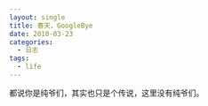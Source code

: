 ```yaml
---
layout: single
title: 春天，GoogleBye
date: 2010-03-23
categories:
  - 日志
tags:
  - life
---
```


都说你是纯爷们，其实也只是个传说，这里没有纯爷们。

